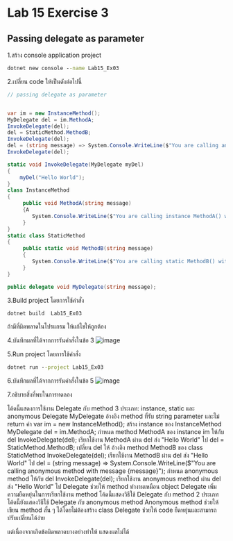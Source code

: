 # Lab 15 Exercise 3

## Passing delegate as parameter

1.สร้าง console application project

```cmd
dotnet new console --name Lab15_Ex03
```

2.เปลี่ยน code ให้เป็นดังต่อไปนี้

```cs
// passing delegate as parameter


var im = new InstanceMethod();
MyDelegate del = im.MethodA;
InvokeDelegate(del);
del = StaticMethod.MethodB;
InvokeDelegate(del);
del = (string message) => System.Console.WriteLine($"You are calling anonymous method with message {message}");
InvokeDelegate(del);

static void InvokeDelegate(MyDelegate myDel)
{
    myDel("Hello World");
}
class InstanceMethod
{
     public void MethodA(string message)
     {A
        System.Console.WriteLine($"You are calling instance MethodA() with message {message}");
     }
}
static class StaticMethod
{
     public static void MethodB(string message)
     {
        System.Console.WriteLine($"You are calling static MethodB() with message {message}");
     }
}

public delegate void MyDelegate(string message);
```

3.Build project โดยการใช้คำสั่ง

```cmd
dotnet build  Lab15_Ex03
```

ถ้ามีที่ผิดพลาดในโปรแกรม ให้แก้ไขให้ถูกต้อง

4.บันทึกผลที่ได้จากการรันคำสั่งในข้อ 3
![image](https://github.com/AnchisaPhetnoi/03376836-OOP-2566-Lab-15/assets/144197034/228eb531-77c8-4b4a-ae52-465f98904842)

5.Run project โดยการใช้คำสั่ง

```cmd
dotnet run --project Lab15_Ex03
```

6.บันทึกผลที่ได้จากการรันคำสั่งในข้อ 5
![image](https://github.com/AnchisaPhetnoi/03376836-OOP-2566-Lab-15/assets/144197034/c0ee7fe8-c304-413b-b535-6435dbab97b0)

7.อธิบายสิ่งที่พบในการทดลอง

โค้ดนี้แสดงการใช้งาน Delegate กับ method 3 ประเภท: instance, static และ anonymous
Delegate MyDelegate อ้างอิง method ที่รับ string parameter และไม่ return ค่า
var im = new InstanceMethod(); สร้าง instance ของ InstanceMethod
MyDelegate del = im.MethodA; กำหนด method MethodA ของ instance im ให้กับ del
InvokeDelegate(del); เรียกใช้งาน MethodA ผ่าน del ส่ง "Hello World" ไป
del = StaticMethod.MethodB; เปลี่ยน del ให้ อ้างอิง method MethodB ของ class StaticMethod
InvokeDelegate(del); เรียกใช้งาน MethodB ผ่าน del ส่ง "Hello World" ไป
del = (string message) => System.Console.WriteLine($"You are calling anonymous method with message {message}"); กำหนด anonymous method ให้กับ del
InvokeDelegate(del); เรียกใช้งาน anonymous method ผ่าน del ส่ง "Hello World" ไป
Delegate ช่วยให้ method ทำงานเหมือน object
Delegate เพิ่มความยืดหยุ่นในการเรียกใช้งาน method
โค้ดนี้แสดงวิธีใช้ Delegate กับ method 2 ประเภท
โค้ดนี้ยังแสดงวิธีใช้ Delegate กับ anonymous method
Anonymous method ช่วยให้เขียน method สั้น ๆ ได้โดยไม่ต้องสร้าง class
Delegate ช่วยให้ code ยืดหยุ่นและสามารถปรับเปลี่ยนได้ง่าย

แต่เนื่องจากเกิดข้อผิดพลาดบางอย่างทำให้ แสดงผลไม่ได้

